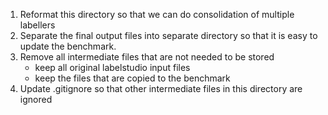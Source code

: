 1. Reformat this directory so that we can do consolidation of multiple labellers
2. Separate the final output files into separate directory so that it is easy to update the benchmark.
3. Remove all intermediate files that are not needed to be stored
   - keep all original labelstudio input files
   - keep the files that are copied to the benchmark
4. Update .gitignore so that other intermediate files in this directory are ignored 
